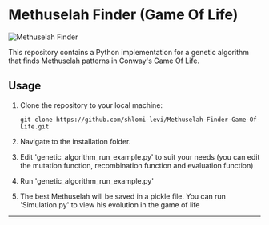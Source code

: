 # Methuselah Finder (Game Of Life)
![Methuselah Finder](https://img.shields.io/badge/Methuselah%20Finder%20Game%20Of%20Life-Python-blue)

This repository contains a Python implementation for a genetic algorithm that finds Methuselah patterns in Conway's Game Of Life.

## Usage

1. Clone the repository to your local machine:

   ```console
   git clone https://github.com/shlomi-levi/Methuselah-Finder-Game-Of-Life.git
   ```
2. Navigate to the installation folder.
   
3. Edit 'genetic_algorithm_run_example.py' to suit your needs (you can edit the mutation function, recombination function and evaluation function)

4. Run 'genetic_algorithm_run_example.py'

5. The best Methuselah will be saved in a pickle file. You can run 'Simulation.py' to view his evolution in the game of life
---
